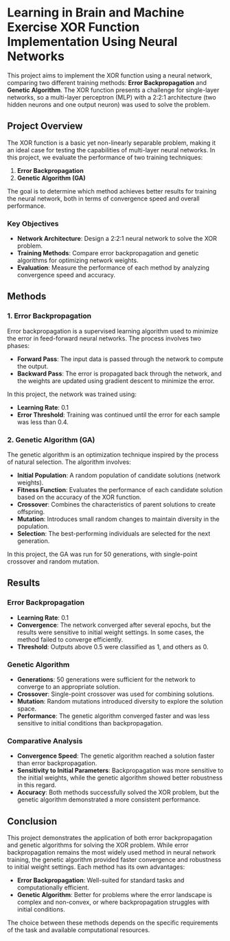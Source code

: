 # Learning in Brain and Machine Exercise XOR Function Implementation Using Neural Networks

This project aims to implement the XOR function using a neural network, comparing two different training methods: **Error Backpropagation** and **Genetic Algorithm**. The XOR function presents a challenge for single-layer networks, so a multi-layer perceptron (MLP) with a 2:2:1 architecture (two hidden neurons and one output neuron) was used to solve the problem.

## Project Overview

The XOR function is a basic yet non-linearly separable problem, making it an ideal case for testing the capabilities of multi-layer neural networks. In this project, we evaluate the performance of two training techniques:
1. **Error Backpropagation**
2. **Genetic Algorithm (GA)**

The goal is to determine which method achieves better results for training the neural network, both in terms of convergence speed and overall performance.

### Key Objectives

- **Network Architecture**: Design a 2:2:1 neural network to solve the XOR problem.
- **Training Methods**: Compare error backpropagation and genetic algorithms for optimizing network weights.
- **Evaluation**: Measure the performance of each method by analyzing convergence speed and accuracy.

## Methods

### 1. Error Backpropagation
Error backpropagation is a supervised learning algorithm used to minimize the error in feed-forward neural networks. The process involves two phases:
- **Forward Pass**: The input data is passed through the network to compute the output.
- **Backward Pass**: The error is propagated back through the network, and the weights are updated using gradient descent to minimize the error.

In this project, the network was trained using:
- **Learning Rate**: 0.1
- **Error Threshold**: Training was continued until the error for each sample was less than 0.4.

### 2. Genetic Algorithm (GA)
The genetic algorithm is an optimization technique inspired by the process of natural selection. The algorithm involves:
- **Initial Population**: A random population of candidate solutions (network weights).
- **Fitness Function**: Evaluates the performance of each candidate solution based on the accuracy of the XOR function.
- **Crossover**: Combines the characteristics of parent solutions to create offspring.
- **Mutation**: Introduces small random changes to maintain diversity in the population.
- **Selection**: The best-performing individuals are selected for the next generation.

In this project, the GA was run for 50 generations, with single-point crossover and random mutation.

## Results

### Error Backpropagation
- **Learning Rate**: 0.1
- **Convergence**: The network converged after several epochs, but the results were sensitive to initial weight settings. In some cases, the method failed to converge efficiently.
- **Threshold**: Outputs above 0.5 were classified as 1, and others as 0.

### Genetic Algorithm
- **Generations**: 50 generations were sufficient for the network to converge to an appropriate solution.
- **Crossover**: Single-point crossover was used for combining solutions.
- **Mutation**: Random mutations introduced diversity to explore the solution space.
- **Performance**: The genetic algorithm converged faster and was less sensitive to initial conditions than backpropagation.

### Comparative Analysis
- **Convergence Speed**: The genetic algorithm reached a solution faster than error backpropagation.
- **Sensitivity to Initial Parameters**: Backpropagation was more sensitive to the initial weights, while the genetic algorithm showed better robustness in this regard.
- **Accuracy**: Both methods successfully solved the XOR problem, but the genetic algorithm demonstrated a more consistent performance.

## Conclusion

This project demonstrates the application of both error backpropagation and genetic algorithms for solving the XOR problem. While error backpropagation remains the most widely used method in neural network training, the genetic algorithm provided faster convergence and robustness to initial weight settings. Each method has its own advantages:
- **Error Backpropagation**: Well-suited for standard tasks and computationally efficient.
- **Genetic Algorithm**: Better for problems where the error landscape is complex and non-convex, or where backpropagation struggles with initial conditions.

The choice between these methods depends on the specific requirements of the task and available computational resources.
